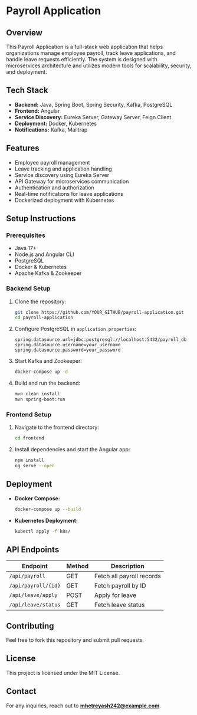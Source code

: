 # Payroll Application

## Overview
This Payroll Application is a full-stack web application that helps organizations manage employee payroll, track leave applications, and handle leave requests efficiently. The system is designed with microservices architecture and utilizes modern tools for scalability, security, and deployment.

## Tech Stack
- **Backend:** Java, Spring Boot, Spring Security, Kafka, PostgreSQL
- **Frontend:** Angular
- **Service Discovery:** Eureka Server, Gateway Server, Feign Client
- **Deployment:** Docker, Kubernetes
- **Notifications:** Kafka, Mailtrap

## Features
- Employee payroll management
- Leave tracking and application handling
- Service discovery using Eureka Server
- API Gateway for microservices communication
- Authentication and authorization
- Real-time notifications for leave applications
- Dockerized deployment with Kubernetes

## Setup Instructions

### Prerequisites
- Java 17+
- Node.js and Angular CLI
- PostgreSQL
- Docker & Kubernetes
- Apache Kafka & Zookeeper

### Backend Setup
1. Clone the repository:
   ```sh
   git clone https://github.com/YOUR_GITHUB/payroll-application.git
   cd payroll-application
   ```
2. Configure PostgreSQL in `application.properties`:
   ```properties
   spring.datasource.url=jdbc:postgresql://localhost:5432/payroll_db
   spring.datasource.username=your_username
   spring.datasource.password=your_password
   ```
3. Start Kafka and Zookeeper:
   ```sh
   docker-compose up -d
   ```
4. Build and run the backend:
   ```sh
   mvn clean install
   mvn spring-boot:run
   ```

### Frontend Setup
1. Navigate to the frontend directory:
   ```sh
   cd frontend
   ```
2. Install dependencies and start the Angular app:
   ```sh
   npm install
   ng serve --open
   ```

## Deployment
- **Docker Compose:**
  ```sh
  docker-compose up --build
  ```
- **Kubernetes Deployment:**
  ```sh
  kubectl apply -f k8s/
  ```

## API Endpoints
| Endpoint | Method | Description |
|----------|--------|-------------|
| `/api/payroll` | GET | Fetch all payroll records |
| `/api/payroll/{id}` | GET | Fetch payroll by ID |
| `/api/leave/apply` | POST | Apply for leave |
| `/api/leave/status` | GET | Fetch leave status |

## Contributing
Feel free to fork this repository and submit pull requests.

## License
This project is licensed under the MIT License.

## Contact
For any inquiries, reach out to **mhetreyash242@example.com**.

